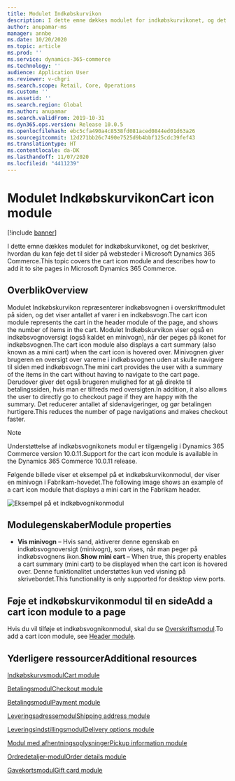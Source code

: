 ```yaml
---
title: Modulet Indkøbskurvikon
description: I dette emne dækkes modulet for indkøbskurvikonet, og det beskriver, hvordan du kan føje det til sider på websteder i Microsoft Dynamics 365 Commerce.
author: anupamar-ms
manager: annbe
ms.date: 10/20/2020
ms.topic: article
ms.prod: ''
ms.service: dynamics-365-commerce
ms.technology: ''
audience: Application User
ms.reviewer: v-chgri
ms.search.scope: Retail, Core, Operations
ms.custom: ''
ms.assetid: ''
ms.search.region: Global
ms.author: anupamar
ms.search.validFrom: 2019-10-31
ms.dyn365.ops.version: Release 10.0.5
ms.openlocfilehash: ebc5cfa490a4c8538fd081aced0844ed01d63a26
ms.sourcegitcommit: 12d271bb26c7490e7525d9b4bbf125cdc39fef43
ms.translationtype: HT
ms.contentlocale: da-DK
ms.lasthandoff: 11/07/2020
ms.locfileid: "4411239"
---
```

# <a name="cart-icon-module"></a><span data-ttu-id="f3568-103">Modulet Indkøbskurvikon</span><span class="sxs-lookup"><span data-stu-id="f3568-103">Cart icon module</span></span>

[!include [banner](includes/banner.md)]

<span data-ttu-id="f3568-104">I dette emne dækkes modulet for indkøbskurvikonet, og det beskriver, hvordan du kan føje det til sider på websteder i Microsoft Dynamics 365 Commerce.</span><span class="sxs-lookup"><span data-stu-id="f3568-104">This topic covers the cart icon module and describes how to add it to site pages in Microsoft Dynamics 365 Commerce.</span></span>

## <a name="overview"></a><span data-ttu-id="f3568-105">Overblik</span><span class="sxs-lookup"><span data-stu-id="f3568-105">Overview</span></span>

<span data-ttu-id="f3568-106">Modulet Indkøbskurvikon repræsenterer indkøbsvognen i overskriftmodulet på siden, og det viser antallet af varer i en indkøbsvogn.</span><span class="sxs-lookup"><span data-stu-id="f3568-106">The cart icon module represents the cart in the header module of the page, and shows the number of items in the cart.</span></span> <span data-ttu-id="f3568-107">Modulet Indkøbskurvikon viser også en indkøbsvognoversigt (også kaldet en minivogn), når der peges på ikonet for indkøbsvognen.</span><span class="sxs-lookup"><span data-stu-id="f3568-107">The cart icon module also displays a cart summary (also known as a mini cart) when the cart icon is hovered over.</span></span> <span data-ttu-id="f3568-108">Minivognen giver brugeren en oversigt over varerne i indkøbsvognen uden at skulle navigere til siden med indkøbsvogn.</span><span class="sxs-lookup"><span data-stu-id="f3568-108">The mini cart provides the user with a summary of the items in the cart without having to navigate to the cart page.</span></span> <span data-ttu-id="f3568-109">Derudover giver det også brugeren mulighed for at gå direkte til betalingssiden, hvis man er tilfreds med oversigten.</span><span class="sxs-lookup"><span data-stu-id="f3568-109">In addition, it also allows the user to directly go to checkout page if they are happy with the summary.</span></span> <span data-ttu-id="f3568-110">Det reducerer antallet af sidenavigeringer, og gør betalingen hurtigere.</span><span class="sxs-lookup"><span data-stu-id="f3568-110">This reduces the number of page navigations and makes checkout faster.</span></span> 

> [!NOTE]
> <span data-ttu-id="f3568-111">Understøttelse af indkøbsvognikonets modul er tilgængelig i Dynamics 365 Commerce version 10.0.11.</span><span class="sxs-lookup"><span data-stu-id="f3568-111">Support for the cart icon module is available in the Dynamics 365 Commerce 10.0.11 release.</span></span>

<span data-ttu-id="f3568-112">Følgende billede viser et eksempel på et indkøbskurvikonmodul, der viser en minivogn i Fabrikam-hovedet.</span><span class="sxs-lookup"><span data-stu-id="f3568-112">The following image shows an example of a cart icon module that displays a mini cart in the Fabrikam header.</span></span>

![Eksempel på et indkøbvognikonmodul](./media/ecommerce-Minicart.PNG)

## <a name="module-properties"></a><span data-ttu-id="f3568-114">Modulegenskaber</span><span class="sxs-lookup"><span data-stu-id="f3568-114">Module properties</span></span>

- <span data-ttu-id="f3568-115">**Vis minivogn** – Hvis sand, aktiverer denne egenskab en indkøbsvognoversigt (minivogn), som vises, når man peger på indkøbsvognens ikon.</span><span class="sxs-lookup"><span data-stu-id="f3568-115">**Show mini cart** – When true, this property enables a cart summary (mini cart) to be displayed when the cart icon is hovered over.</span></span> <span data-ttu-id="f3568-116">Denne funktionalitet understøttes kun ved visning på skrivebordet.</span><span class="sxs-lookup"><span data-stu-id="f3568-116">This functionality is only supported for desktop view ports.</span></span>

## <a name="add-a-cart-icon-module-to-a-page"></a><span data-ttu-id="f3568-117">Føje et indkøbskurvikonmodul til en side</span><span class="sxs-lookup"><span data-stu-id="f3568-117">Add a cart icon module to a page</span></span>

<span data-ttu-id="f3568-118">Hvis du vil tilføje et indkøbsvognikonmodul, skal du se [Overskriftsmodul](author-header-module.md).</span><span class="sxs-lookup"><span data-stu-id="f3568-118">To add a cart icon module, see [Header module](author-header-module.md).</span></span>

## <a name="additional-resources"></a><span data-ttu-id="f3568-119">Yderligere ressourcer</span><span class="sxs-lookup"><span data-stu-id="f3568-119">Additional resources</span></span>

[<span data-ttu-id="f3568-120">Indkøbskurvsmodul</span><span class="sxs-lookup"><span data-stu-id="f3568-120">Cart module</span></span>](add-cart-module.md)

[<span data-ttu-id="f3568-121">Betalingsmodul</span><span class="sxs-lookup"><span data-stu-id="f3568-121">Checkout module</span></span>](add-checkout-module.md)

[<span data-ttu-id="f3568-122">Betalingsmodul</span><span class="sxs-lookup"><span data-stu-id="f3568-122">Payment module</span></span>](payment-module.md)

[<span data-ttu-id="f3568-123">Leveringsadressemodul</span><span class="sxs-lookup"><span data-stu-id="f3568-123">Shipping address module</span></span>](ship-address-module.md)

[<span data-ttu-id="f3568-124">Leveringsindstillingsmodul</span><span class="sxs-lookup"><span data-stu-id="f3568-124">Delivery options module</span></span>](delivery-options-module.md)

[<span data-ttu-id="f3568-125">Modul med afhentningsoplysninger</span><span class="sxs-lookup"><span data-stu-id="f3568-125">Pickup information module</span></span>](pickup-info-module.md)

[<span data-ttu-id="f3568-126">Ordredetaljer-modul</span><span class="sxs-lookup"><span data-stu-id="f3568-126">Order details module</span></span>](order-confirmation-module.md)

[<span data-ttu-id="f3568-127">Gavekortsmodul</span><span class="sxs-lookup"><span data-stu-id="f3568-127">Gift card module</span></span>](add-giftcard.md)
